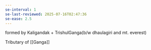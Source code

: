 ```yaml
---
se-interval: 1
se-last-reviewed: 2025-07-16T02:47:36
se-ease: 2.5
---
```

formed by 
Kaligandak + TrishulGanga(b/w dhaulagiri and mt. everest)

Tributary of [[Ganga]]
